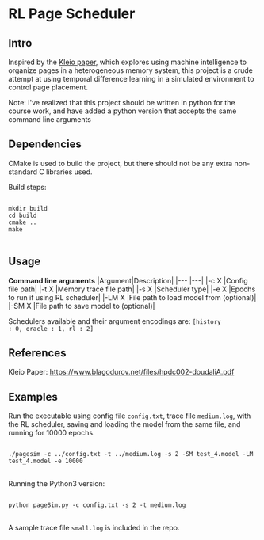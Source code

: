 # RL Page Scheduler

## Intro
Inspired by the <a href="https://www.blagodurov.net/files/hpdc002-doudaliA.pdf">Kleio paper</a>, which explores using machine intelligence
to organize pages in a heterogeneous memory system, this project is a crude attempt at using temporal difference learning in a simulated
environment to control page placement.

Note: I've realized that this project should be written in python for the course work,
and have added a python version that accepts the same command line arguments
## Dependencies
CMake is used to build the project, but there should not be any extra non-standard C libraries used.

Build steps:
<pre>
<code>
mkdir build
cd build
cmake ..
make
</code>
</pre>

## Usage

**Command line arguments**
|Argument|Description|
|---        |---|
|-c X  |Config file path|
|-t X       |Memory trace file path|
|-s X       |Scheduler type|
|-e X       |Epochs to run if using RL scheduler|
|-LM X    |File path to load model from (optional)|
|-SM X |File path to save model to (optional)|

Schedulers available and their argument encodings are:
<code>[history : 0, oracle : 1, rl : 2]</code>

## References
Kleio Paper:
https://www.blagodurov.net/files/hpdc002-doudaliA.pdf

## Examples

Run the executable using config file <code>config.txt</code>, trace file <code>medium.log</code>, with the RL scheduler, saving and loading the model
from the same file, and running for 10000 epochs.
<pre>
<code>
./pagesim -c ../config.txt -t ../medium.log -s 2 -SM test_4.model -LM test_4.model -e 10000 
</code>
</pre>

Running the Python3 version:
<pre>
<code>
python pageSim.py -c config.txt -s 2 -t medium.log  
</code>
</pre>

A sample trace file <code>small.log</code> is included in the repo.